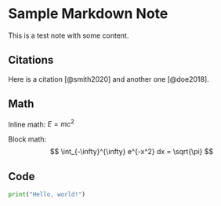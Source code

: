 # Sample Markdown Note

This is a test note with some content.

## Citations

Here is a citation [@smith2020] and another one [@doe2018].

## Math

Inline math: $E = mc^2$

Block math:
$$ \int_{-\infty}^{\infty} e^{-x^2} dx = \sqrt{\pi} $$

## Code

```python
print("Hello, world!")
```